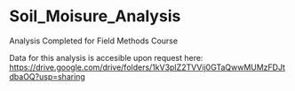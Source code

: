 # Soil_Moisure_Analysis
Analysis Completed for Field Methods Course

Data for this analysis is accesible upon request here: https://drive.google.com/drive/folders/1kV3pIZ2TVVij0GTaQwwMUMzFDJtdbaOQ?usp=sharing
